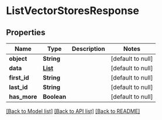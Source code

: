 # ListVectorStoresResponse
## Properties

| Name | Type | Description | Notes |
|------------ | ------------- | ------------- | -------------|
| **object** | **String** |  | [default to null] |
| **data** | [**List**](VectorStoreObject.md) |  | [default to null] |
| **first\_id** | **String** |  | [default to null] |
| **last\_id** | **String** |  | [default to null] |
| **has\_more** | **Boolean** |  | [default to null] |

[[Back to Model list]](../README.md#documentation-for-models) [[Back to API list]](../README.md#documentation-for-api-endpoints) [[Back to README]](../README.md)

